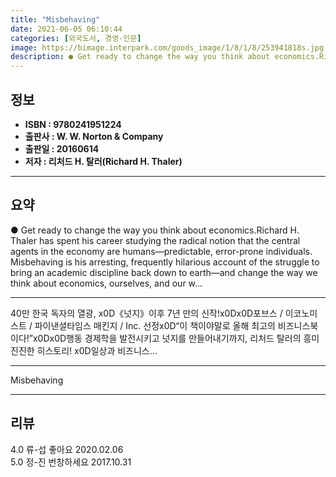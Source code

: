```yaml
---
title: "Misbehaving"
date: 2021-06-05 06:10:44
categories: [외국도서, 경영-인문]
image: https://bimage.interpark.com/goods_image/1/8/1/8/253941818s.jpg
description: ● Get ready to change the way you think about economics.Richard H. Thaler has spent his career studying the radical notion that the central agents in the econo
---
```


## **정보**

- **ISBN : 9780241951224**
- **출판사 : W. W. Norton & Company**
- **출판일 : 20160614**
- **저자 : 리처드 H. 탈러(Richard H. Thaler)**

------



## **요약**

●  Get ready to change the way you think about economics.Richard H. Thaler has spent his career studying the radical notion that the central agents in the economy are humans―predictable, error-prone individuals. Misbehaving is his arresting, frequently hilarious account of the struggle to bring an academic discipline back down to earth―and change the way we think about economics, ourselves, and our w...

------

40만 한국 독자의 열광, x0D《넛지》이후 7년 만의 신작!x0Dx0D포브스 / 이코노미스트 / 파이낸셜타임스  매킨지 / Inc. 선정x0D“이 책이야말로 올해 최고의 비즈니스북이다!”x0Dx0D행동 경제학을 발전시키고 넛지를 만들어내기까지, 리처드 탈러의 흥미진진한 히스토리! x0D일상과 비즈니스... 

------


Misbehaving 

------


## **리뷰** 

4.0 류-섭 좋아요  2020.02.06 <br/>5.0 정-진 번창하세요 2017.10.31 <br/>